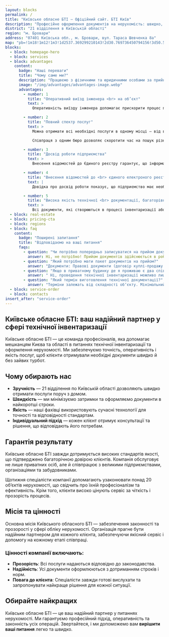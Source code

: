 ```yaml
---
layout: blocks
permalink: /
title: "Київське обласне БТІ – Офіційний сайт. БТІ Київ"
description: "Професійне оформлення документів на нерухомість: швидко, точно та відповідно до чинного законодавства. Довіртеся експертам Київського обласного БТІ!"
district: "21 відділення в Київській області"
region: "м. Бровари"
address: "07401 Київська обл., м. Бровари, вул. Тараса Шевченка 8а"
map: "pb=!1m18!1m12!1m3!1d2537.369299210143!2d30.769736450794156!3d50.50869508297018!2m3!1f0!2f0!3f0!3m2!1i1024!2i768!4f13.1!3m3!1m2!1s0x40d4d97fb303d469%3A0xa6dd5e623003362c!2sTarasa%20Shevchenka%20St%2C%208%D0%90%2C%20Brovary%2C%20Kyivs'ka%20oblast%2C%2007400!5e0!3m2!1sen!2sua!4v1728861644141!5m2!1sen!2sua"
blocks:
  - block: homepage-hero
  - block: services
  - block: advantages
    content:
      badge: "Наші переваги"
      title: "Чому саме ми?"
      description: "Працюємо з фізичними та юридичними особами за прийнятною ціною. Працюємо з фізичними та юридичними особами."
      image: "/img/advantages/advantages-image.webp"
      advantages:
        - number: 1
          title: "Оперативний виїзд інженера <br> на об’єкт"
          text: >
            Оперативність виїзду інженера допомагає прискорити процес підготовки технічного паспорта або інших технічних документів, що важливо при купівлі-продажу, реконструкції.

        - number: 2
          title: "Повний спектр послуг"
          text: >
            Можна отримати всі необхідні послуги в одному місці — від виготовлення технічної документації до реєстрації права власності. Оформлення документації відповідно до чинних законодавчих норм, що мінімізує ризики помилок і проблем у майбутньому.

            Співпраця з одним бюро дозволяє скоротити час на пошук різних спеціалістів і координування їхньої роботи.

        - number: 3
          title: "Досвід роботи підприємства"
          text: >
            Внесення відомостей до Єдиного реєстру гарантує, що інформація про нерухомість та її власника офіційно зареєстрована. 

        - number: 4
          title: "Внесення відомостей до <br> єдиного електроного реєстру"
          text: |
            Довідка про досвід роботи показує, що підприємство має необхідний досвід у виконанні певних видів робіт, що підвищує довіру потенційних клієнтів та партнерів. Багато тендерів та державних закупівель вимагають наявності такої довідки, як доказ.

        - number: 5
          title: "Висока якість технічної <br> документації, багаторівнева <br> перевірка"
          text: >
            Всі документи, які створюються в процесі інвентаризації або технічної оцінки нерухомого майна, проходять ретельну підготовку і перевіряються на кількох етапах, що гарантує їхню точність і відповідність стандартам.
  - block: real-estate
  - block: pricing-cta
  - block: regions
  - block: faq
    content:
      badge: "Поширені запитання"
      title: "Відповідаємо на ваші питання"
      faqs:
        - question: "Чи потрібно попередньо записуватися на прийом документів?"
          answer: Ні, не потрібно! Прийом документів здійснюється в робочі години відділень."
        - question: "Який потрібно мати пакет документів на прийом?"
          answer: "Документи: Правові документи (договір куплі-продажу , ордер , право власності) , паспорт або ID-картка + витяг, ідентифікаційний код"
        - question: "Якщо в приватному будинку де я проживаю є два співвласники, чи є можливість обстежити лише мою половину будинку?"
          answer: " Ні, проведення технічної інвентаризації можливо лише на обʼєкт вцілому"
        - question: "Який термін виготовлення технічної документації?"
          answer: "Терміни залежать від складності обʼєкту. Мінімальний термін виготовлення - 3 дні (по домовленості)"
  - block: service-order
  - block: contacts
insert_after: "service-order"
---
```



## Київське обласне БТІ: ваш надійний партнер у сфері технічної інвентаризації

Київське обласне БТІ — це команда професіоналів, яка допомагає мешканцям Києва та області в питаннях технічної інвентаризації та оформлення нерухомості. Ми забезпечуємо точність, оперативність і якість послуг, щоб клієнти отримували необхідні документи швидко й без зайвих турбот.

## Чому обирають нас

- **Зручність** — 21 відділення по Київській області дозволяють швидко отримати послуги поруч з домом.
- **Швидкість** — ми мінімізуємо затримки та оформляємо документи в найкоротші строки.
- **Якість** — наші фахівці використовують сучасні технології для точності та відповідності стандартам.
- **Індивідуальний підхід** — кожен клієнт отримує консультації та рішення, що відповідають його потребам.

## Гарантія результату

Київське обласне БТІ завжди дотримується високих стандартів якості, що підтверджено багаторічною довірою клієнтів. Компанія обслуговує не лише приватних осіб, але й співпрацює з великими підприємствами, організаціями та забудовниками.

Щотижня спеціалісти компанії допомагають узаконювати понад 20 об’єктів нерухомості, що свідчить про їхній професіоналізм та ефективність. Крім того, клієнти високо цінують сервіс за чіткість і прозорість процесів.

## Місія та цінності

Основна місія Київського обласного БТІ — забезпечення законності та прозорості у сфері обліку нерухомості. Організація прагне бути надійним партнером для кожного клієнта, забезпечуючи якісний сервіс і допомогу на кожному етапі співпраці.

### Цінності компанії включають:

- **Прозорість**: Всі послуги надаються відповідно до законодавства.
- **Надійність**: Усі документи оформлюються з дотриманням строків і норм.
- **Повага до клієнта**: Спеціалісти завжди готові вислухати та запропонувати найкраще рішення для кожної ситуації.

## Обирайте найкращих

Київське обласне БТІ — це ваш надійний партнер у питаннях нерухомості. Ми гарантуємо професійний підхід, оперативність та законність усіх операцій. Звертайтеся, і ми допоможемо вам **вирішити ваші питання** легко та швидко.
